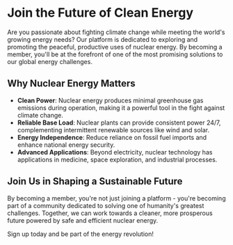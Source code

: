 # Join the Future of Clean Energy

Are you passionate about fighting climate change while meeting the world's growing energy needs? Our platform is dedicated to exploring and promoting the peaceful, productive uses of nuclear energy. By becoming a member, you'll be at the forefront of one of the most promising solutions to our global energy challenges.

## Why Nuclear Energy Matters

- **Clean Power**: Nuclear energy produces minimal greenhouse gas emissions during operation, making it a powerful tool in the fight against climate change.
- **Reliable Base Load**: Nuclear plants can provide consistent power 24/7, complementing intermittent renewable sources like wind and solar.
- **Energy Independence**: Reduce reliance on fossil fuel imports and enhance national energy security.
- **Advanced Applications**: Beyond electricity, nuclear technology has applications in medicine, space exploration, and industrial processes.

## Join Us in Shaping a Sustainable Future

By becoming a member, you're not just joining a platform - you're becoming part of a community dedicated to solving one of humanity's greatest challenges. Together, we can work towards a cleaner, more prosperous future powered by safe and efficient nuclear energy.

Sign up today and be part of the energy revolution!
